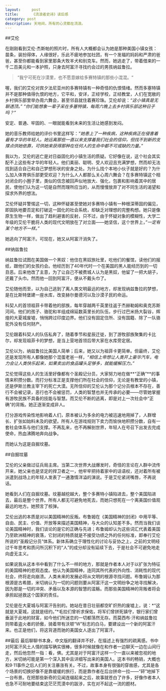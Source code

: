 ```yaml
---
layout:     post
title:      《流浪者史诗》读后感 
category: post
description: 天地间，所有的心灵都在流浪。
---
```

##艾伦

在刚刚看到艾伦·杰斯帕的照片时，所有人大概都会认为她是那种美国小镇女孩：苗条，装扮得体，人缘很好，乐此不疲地参加社团，有一个发福的妈妈和严肃的爸爸，甚至你都能看到家里那条大牧羊犬和别克车。然而，她逃走了，带着借来的一千二百美元和一本护照，只身去阿富汗寻找约会过的男孩纳兹鲁拉。

> “我宁可死在沙漠里，也不愿意嫁给多赛特镇的那些小混混。“

喔，我们的艾伦对宾夕法尼亚州的多赛特镇有一种奇怪的仇恨情绪。然而多塞特镇并不是那种值得仇恨的地方，它平和，安详，正经学校，正经教堂，人们在宽敞的乡村俱乐部里举办周六舞会，甚至邻县就住着赛珍珠。艾伦却说：*“这小镇真是无聊透顶。” “你们能想象一辈子呆在多塞特镇，每周六晚上去乡村俱乐部这种日子吗？“*

安定、普通、牢固的、一眼就能看到未来的生活让她感到发闷。

她的音乐教师给她的评价书里这样写：*”她患上了一种疾病，这种疾病正在侵害着最有才华的年轻人。她远离那些一直以来支撑着我们社会的信仰，但找不到新的支撑点供她依靠，可供她来获得那种在任何人的生命中都不可或缺的力量。”*

我以为，艾伦的逃亡是对日益固化的小镇生活的质疑。它好像在说，这个社会其实配不上这些有才华的年轻人。他们美丽、聪明、受人欢迎且充满梦想，然而却无法找到适合自己和自己梦想形状的安身之处。为什么找个本地小伙子就是好的？为什么加入体育俱乐部更受欢迎？为什么人人都那么关心周六舞会？在多赛特镇这个相对闭合的小圈子里，类似的信念被回声似地放大、强化，包裹和影响着其中的居民，使他们认为这一切是自然而理所应当的，从而慢慢放弃了对不同生活的渴望和探求外界的想法。

艾伦怀疑并警惕这一切，这种怀疑甚至使她对多赛特小镇有一种根深蒂固的偏见，即固执地要否定和打破这一固化的社会系统，却缺乏对理想的完整构想。她只是像原生生物一样，做出了趋利避害的反射，只不过，由于怀疑对象的模糊性，大学二年级的艾伦干脆将人类的现代文明放在了对立面——她坚信，这个世界上，*”一定有某个地方不一样。”*

她逃向了阿富汗。可现在，她又从阿富汗消失了。

##纳兹鲁拉

纳兹鲁拉试图在美国做一个黑奴：他住在黑奴旅社里，吃他们的餐馆，读他们的报纸，跟他们的女孩约会。他经历到了40年代时一个在美国的黑人能经历到的一切丑恶。后来他改了主意，为了让自己不被费城人认为是黑奴，他留了一把大胡子，还戴了头巾。然而他一回到阿富汗，便从不戴头巾了。

艾伦随他而至，以为自己逃到了离人类文明最远的地方，却发现纳兹鲁拉的梦想，是在比斯特堡建一座水库，改变赫尔曼德河以及沙漠子民的命运。	

科契人的首领祖菲卡带着他的部族，每年穿越两千英里往返于杰赫勒姆和奥克苏斯河间。他们的孩子、骆驼和羊组成绵延数英里长的队伍，步行过巴米扬大裂谷，辉煌的大夏城废墟，悄悄跨过印度边界。他们没有固定住所、没有国籍、除了一队骆驼外没有任何财产。

艾伦跟着科契人的队伍私奔了，随着季节和星辰迁徙，到了游牧部族聚集的卡比尔，却发现祖菲卡的梦想，是当上营地首领后带大家在水库旁定居。

艾伦以为，纳兹鲁拉比美国人简单；后来，她又以为祖菲卡更简单。但最终，艾伦还是发现所有人都像她那个混蛋老爸一样，*“相信上帝想让人类开上豪华汽车，电力会让人类快乐起来，如果卖出的食品罐头足够多，就能缓解压力。”*

艾伦觉得这些人的生活里好像都有个圣殿记分员，大家努力地在做**“正确”**的事情来积攒分数。而打分标准正是支撑他们所在社会的信仰，无论是有教堂的小镇，还是伊斯兰教主宰下的死亡大漠。无所信仰的艾伦认为那个记分员根本不存在，善行不会被记录，恶行也不会被惩罚，人类的智慧也并无传承的必要——尽管她掌握有游牧民族不具备的技能与智慧。而艾伦不断的逃离，即是对上一次社会中“正确”的背叛。她正逐渐变成非人。

打分游戏传染性地影响着人们，原本被认为多余的电力被迅速地用掉了，人群增长、扩张如始料未及的欲望。所有人在游戏规则下卖力而愉快地积攒分数，自有一套社会体系与他们支撑。不再乱来，也不再解剖世界，年轻人在号召下出发去完成使命，热血沸腾地奔向战争。

而她认为这是自掘坟墓。

##自掘坟墓

艾伦的父亲做过征兵局主席。当第二次世界大战爆发时，奇怪的言论在人群中流传开来，她父亲也是坚定的捍卫者之一，他牢牢把持着家中的话语权，还对着所有被派遣到战场上的年轻人发表了一通激情洋溢的演说。于是艾伦紧闭嘴唇，不再说话。

她看到人们在自掘坟墓。坟墓越挖越大，整个多赛特小镇陷进去，整个美国陷进去，最后是整个世界。所有人都无可避免地死去，而她只想死在一个离美国价值观最远的地方。她预言了核弹。

艾伦出逃的本质是对以美国精神的反叛。布鲁姆在《美国精神的封闭》中用平等、自由、民主、价值、开放等来描述美国精神，与大众的认知差不多。然而当我们谈论美国精神时，我们谈论的是它的正确与先进；布鲁姆却认为这些词汇代表着美国乃至欧洲精神的衰落，它封闭的特质就是不接受功绩之外的任何标准，即奉行艾伦所说的“圣殿记分员”体系。新体系确立于理性化的讨论与妥协之上，之前的文明经过千年思考和质问所沉积下的“人”的成分却没有延续下去，于是社会不可避免地走向虚无主义。

如果说我从这本书中看到了什么不一样的地方，那就是作者本人对于以扩张为特征的美国精神的悲观态度。他认为美国精神，连同其所代表的外向性、消耗性的现代社会，终将走向崩溃。人类未来的发展必将从文明的根源寻找问题。布鲁姆认为那根源是古希腊，米切纳认为一切的问题则要从阿富汗这一文明纷争之地寻找解决，因为那是一切的冲突、矛盾以及本源的智慧的滥觞。而那些美国精神的背叛者将会承担起拯救这个国家的责任。

艾伦是在大夏城与阿富汗告别的。她站在昔日壮丽都空旷炽热的废墟上，说：*“这就是大夏城，这就是纽约。”*毛拉们曾祈求保佑，将军们曾拼死镇守，银行家们曾垂涎于此地的财富，如今他们所迷恋的一切都荡然无存。而莫西布·汗和纳兹鲁拉则带着盗火者的骄傲，骑着带有沃顿“W”标志的白马，要建设出一个新的阿富汗来。也正是他们，将这背道而驰的美国女人逐出了阿富汗。

##最后
最后聊聊书本身。中文版的翻译并不好，在描述上有强烈的疏离感。书中对阿富汗风土人情的描写确实很棒，很多时候就像在和作者一边聊天一边在山间行走，然后他忽然一指：看，佛。尤其是对于阿富汗这样一个一直以来被忽视的地方，米切纳可能是第一个深入其中且详细写出来的美国人。这本书的畅销，大概也和9·11事件之后人们的关注暴涨有关。不过，故事本身有很强的穿凿感，尤其是各个场景的切换好像不是靠缓缓的旅行，而是靠作者在后台拼命一拉——“砰”地掉下一台布景。在把那些新奇的见闻连缀起来之后，故事就苍白了许多，好像作者本人也急不可耐地要结束这茫茫荒漠中的跋涉，实在对不起这一流的题材。

